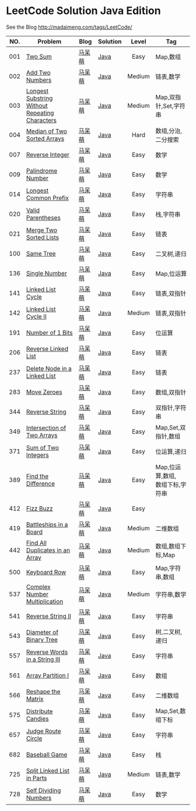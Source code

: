 # LeetCode Solution Java Edition
See the Blog
http://madaimeng.com/tags/LeetCode/

|NO.|Problem|Blog|Solution|Level|Tag|
|---|-------|----|--------|:---:|---|
|001|[Two Sum](https://leetcode.com/problems/two-sum/description/)|[马呆萌](http://madaimeng.com/article/LeetCode.001.TwoSum/)|[Java](https://github.com/masikkk/leetcode-java/tree/master/problems/_001_TwoSum)|Easy|Map,数组|
|002|[Add Two Numbers](https://leetcode.com/problems/add-two-numbers/description/)|[马呆萌](http://madaimeng.com/article/LeetCode.002.AddTwoNumbers/)|[Java](https://github.com/masikkk/leetcode-java/tree/master/problems/_002_AddTwoNumbers)|Medium|链表,数学|
|003|[Longest Substring Without<br/> Repeating Characters](https://leetcode.com/problems/longest-substring-without-repeating-characters/description/)|[马呆萌](http://madaimeng.com/article/LeetCode.003.LongestSubstringWithoutRepeatingCharacters/)|[Java](https://github.com/masikkk/leetcode-java/tree/master/problems/_003_LongestSubstringWithoutRepeatingCharacters)|Medium|Map,双指针,Set,字符串|
|004|[Median of Two Sorted Arrays](https://leetcode.com/problems/median-of-two-sorted-arrays/description/)|[马呆萌](http://madaimeng.com/article/LeetCode.004.MedianOfTwoSortedArrays/)|[Java](https://github.com/masikkk/leetcode-java/tree/master/problems/_004_MedianOfTwoSortedArrays)|Hard|数组,分治,二分搜索|
|007|[Reverse Integer](https://leetcode.com/problems/reverse-integer/description/)|[马呆萌](http://madaimeng.com/article/LeetCode.007.ReverseInteger/)|[Java](https://github.com/masikkk/leetcode-java/tree/master/problems/_007_ReverseInteger)|Easy|数学|
|009|[Palindrome Number](https://leetcode.com/problems/palindrome-number/description/)|[马呆萌](http://madaimeng.com/article/LeetCode.009.PalindromeNumber/)|[Java](https://github.com/masikkk/leetcode-java/tree/master/problems/_009_PalindromeNumber)|Easy|数学|
|014|[Longest Common Prefix](https://leetcode.com/problems/longest-common-prefix/description/)|[马呆萌](http://madaimeng.com/article/LeetCode.014.LongestCommonPrefix/)|[Java](https://github.com/masikkk/leetcode-java/tree/master/problems/_014_LongestCommonPrefix)|Easy|字符串|
|020|[Valid Parentheses](https://leetcode.com/problems/valid-parentheses/description/)|[马呆萌](http://madaimeng.com/article/LeetCode.020.ValidParentheses/)|[Java](https://github.com/masikkk/leetcode-java/tree/master/problems/_020_ValidParentheses)|Easy|栈,字符串|
|021|[Merge Two Sorted Lists](https://leetcode.com/problems/merge-two-sorted-lists/description/)|[马呆萌](http://madaimeng.com/article/LeetCode.021.MergeTwoSortedLists/)|[Java](https://github.com/masikkk/leetcode-java/tree/master/problems/_021_MergeTwoSortedLists)|Easy|链表|
|100|[Same Tree](https://leetcode.com/problems/same-tree/description/)|[马呆萌](http://madaimeng.com/article/LeetCode.100.SameTree/)|[Java](https://github.com/masikkk/leetcode-java/tree/master/problems/_100_SameTree)|Easy|二叉树,递归|
|136|[Single Number](https://leetcode.com/problems/single-number/description/)|[马呆萌](http://madaimeng.com/article/LeetCode.136.SingleNumber/)|[Java](https://github.com/masikkk/leetcode-java/tree/master/problems/_136_SingleNumber)|Easy|Map,位运算|
|141|[Linked List Cycle](https://leetcode.com/problems/linked-list-cycle/description/)|[马呆萌](http://madaimeng.com/article/LeetCode.141.LinkedListCycle/)|[Java](https://github.com/masikkk/leetcode-java/tree/master/problems/_141_LinkedListCycle)|Easy|链表,双指针|
|142|[Linked List Cycle II](https://leetcode.com/problems/linked-list-cycle-ii/description/)|[马呆萌](http://madaimeng.com/article/LeetCode.142.LinkedListCycle2/)|[Java](https://github.com/masikkk/leetcode-java/tree/master/problems/_142_LinkedListCycle2)|Medium|链表,双指针|
|191|[Number of 1 Bits](https://leetcode.com/problems/number-of-1-bits/description/)|[马呆萌](http://madaimeng.com/article/LeetCode.191.NumberOf1Bits/)|[Java](https://github.com/masikkk/leetcode-java/tree/master/problems/_191_NumberOf1Bits)|Easy|位运算|
|206|[Reverse Linked List](https://leetcode.com/problems/reverse-linked-list/description/)|[马呆萌](http://madaimeng.com/article/LeetCode.206.ReverseLinkedList/)|[Java](https://github.com/masikkk/leetcode-java/tree/master/problems/_206_ReverseLinkedList)|Easy|链表|
|237|[Delete Node in a Linked List](https://leetcode.com/problems/delete-node-in-a-linked-list/description/)|[马呆萌](http://madaimeng.com/article/LeetCode.237.DeleteNodeInLinkedList/)|[Java](https://github.com/masikkk/leetcode-java/tree/master/problems/_237_DeleteNodeInALinkedList)|Easy|链表|
|283|[Move Zeroes](https://leetcode.com/problems/move-zeroes/description/)|[马呆萌](http://madaimeng.com/article/LeetCode.283.MoveZeroes/)|[Java](https://github.com/masikkk/leetcode-java/tree/master/problems/_283_MoveZeroes)|Easy|数组,双指针|
|344|[Reverse String](https://leetcode.com/problems/reverse-string/description/)|[马呆萌](http://madaimeng.com/article/LeetCode.344.ReverseString/)|[Java](https://github.com/masikkk/leetcode-java/tree/master/problems/_344_ReverseString)|Easy|双指针,字符串|
|349|[Intersection of Two Arrays](https://leetcode.com/problems/intersection-of-two-arrays/description/)|[马呆萌](http://madaimeng.com/article/LeetCode.349.IntersectionOfTwoArrays/)|[Java](https://github.com/masikkk/leetcode-java/tree/master/problems/_349_IntersectionOfTwoArrays)|Easy|Map,Set,双指针,数组|
|371|[Sum of Two Integers](https://leetcode.com/problems/sum-of-two-integers/description/)|[马呆萌](http://madaimeng.com/article/LeetCode.371.SumOfTwoIntegers/)|[Java](https://github.com/masikkk/leetcode-java/tree/master/problems/_371_SumOfTwoIntegers)|Easy|位运算,递归|
|389|[Find the Difference](https://leetcode.com/problems/find-the-difference/description/)|[马呆萌](http://madaimeng.com/article/LeetCode.389.FindTheDifference/)|[Java](https://github.com/masikkk/leetcode-java/tree/master/problems/_389_FindTheDifference)|Easy|Map,位运算,数组,<br/>数组下标,字符串|
|412|[Fizz Buzz](https://leetcode.com/problems/fizz-buzz/description/)|[马呆萌](http://madaimeng.com/article/LeetCode.412.FizzBuzz/)|[Java](https://github.com/masikkk/leetcode-java/tree/master/problems/_412_FizzBuzz)|Easy||
|419|[Battleships in a Board](https://leetcode.com/problems/battleships-in-a-board/description/)|[马呆萌](http://madaimeng.com/article/LeetCode.419.BattleshipsInBoard/)|[Java](https://github.com/masikkk/leetcode-java/tree/master/problems/_419_BattleshipsInBoard)|Medium|二维数组|
|442|[Find All Duplicates in an Array](https://leetcode.com/problems/find-all-duplicates-in-an-array/description/)|[马呆萌](http://madaimeng.com/article/LeetCode.442.FindAllDuplicatesInArray/)|[Java](https://github.com/masikkk/leetcode-java/tree/master/problems/_442_FindAllDuplicatesInArray)|Medium|数组,数组下标,Map|
|500|[Keyboard Row](https://leetcode.com/problems/keyboard-row/description/)|[马呆萌](http://madaimeng.com/article/LeetCode.500.KeyboardRow/)|[Java](https://github.com/masikkk/leetcode-java/tree/master/problems/_500_KeyboardRow)|Easy|Map,字符串,数组|
|537|[Complex Number Multiplication](https://leetcode.com/problems/complex-number-multiplication/description/)|[马呆萌](http://madaimeng.com/article/LeetCode.537.ComplexNumberMultiplication/)|[Java](https://github.com/masikkk/leetcode-java/tree/master/problems/_537_ComplexNumberMultiplication)|Medium|字符串,数学|
|541|[Reverse String II](https://leetcode.com/problems/reverse-string-ii/description/)|[马呆萌](https://leetcode.com/problems/reverse-string-ii/description/)|[Java](https://github.com/masikkk/leetcode-java/tree/master/problems/_541_ReverseString2)|Easy|字符串|
|543|[Diameter of Binary Tree](https://leetcode.com/problems/diameter-of-binary-tree/description/)|[马呆萌](http://madaimeng.com/article/LeetCode.543.DiameterOfBinaryTree/)|[Java](https://github.com/masikkk/leetcode-java/tree/master/problems/_543_DiameterOfBinaryTree)|Easy|树,二叉树,递归|
|557|[Reverse Words in a String III](https://leetcode.com/problems/reverse-words-in-a-string-iii/description/)|[马呆萌](http://madaimeng.com/article/LeetCode.557.ReverseWordsInString3/)|[Java](https://github.com/masikkk/leetcode-java/tree/master/problems/_557_ReverseWordsInString3)|Easy|字符串|
|561|[Array Partition I](https://leetcode.com/problems/array-partition-i/description/)|[马呆萌](http://madaimeng.com/article/LeetCode.561.ArrayPartition1/)|[Java](https://github.com/masikkk/leetcode-java/tree/master/problems/_561_ArrayPartition1)|Easy|数组|
|566|[Reshape the Matrix](https://leetcode.com/problems/reshape-the-matrix/description/)|[马呆萌](http://madaimeng.com/article/LeetCode.566.ReshapeTheMatrix/)|[Java](https://github.com/masikkk/leetcode-java/tree/master/problems/_566_ReshapeTheMatrix)|Easy|二维数组|
|575|[Distribute Candies](https://leetcode.com/problems/distribute-candies/description/)|[马呆萌](http://madaimeng.com/article/LeetCode.575.DistributeCandies/)|[Java](https://github.com/masikkk/leetcode-java/tree/master/problems/_575_DistributeCandies)|Easy|Map,Set,数组下标|
|657|[Judge Route Circle](https://leetcode.com/problems/judge-route-circle/description/)|[马呆萌](http://madaimeng.com/article/LeetCode.657.JudgeRouteCircle/)|[Java](https://github.com/masikkk/leetcode-java/tree/master/problems/_657_JudgeRouteCircle)|Easy|字符串|
|682|[Baseball Game](https://leetcode.com/problems/baseball-game/description/)|[马呆萌](http://madaimeng.com/article/LeetCode.682.BaseballGame/)|[Java](https://github.com/masikkk/leetcode-java/tree/master/problems/_682_BaseballGame)|Easy|栈|
|725|[Split Linked List in Parts](https://leetcode.com/problems/split-linked-list-in-parts/description/)|[马呆萌](http://madaimeng.com/article/LeetCode.725.SplitLinkedListInParts/)|[Java](https://github.com/masikkk/leetcode-java/tree/master/problems/_725_SplitLinkedListInParts)|Medium|链表,数学|
|728|[Self Dividing Numbers](https://leetcode.com/problems/self-dividing-numbers/description/)|[马呆萌](http://madaimeng.com/article/LeetCode.728.SelfDividingNumbers/)|[Java](https://github.com/masikkk/leetcode-java/tree/master/problems/_728_SelfDividingNumbers)|Easy|数学|

